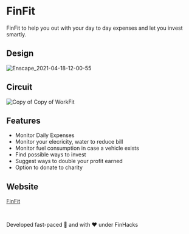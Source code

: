 # FinFit

FinFit to help you out with your day to day expenses and let you invest smartly.

## Design
![Enscape_2021-04-18-12-00-55](https://user-images.githubusercontent.com/52847415/115138998-234b5e80-a04d-11eb-9876-f89567e6cbc5.png)

## Circuit
![Copy of Copy of WorkFit](https://user-images.githubusercontent.com/52847415/115139006-32caa780-a04d-11eb-9c53-3cfc7f79b7ea.png)


## Features
<ul>
  <li>Monitor Daily Expenses</li>
  <li>Monitor your elecricity, water to reduce bill</li>
  <li>Monitor fuel consumption in case a vehicle exists</li>
  <li>Find possible ways to invest</li>
  <li>Suggest ways to double your profit earned</li>
  <li>Option to donate to charity</li>
</ul>

## Website
<a href="https://fin-fit.us">FinFit</a>

<br>

Developed fast-paced 🚀 and with ❤️ under FinHacks
